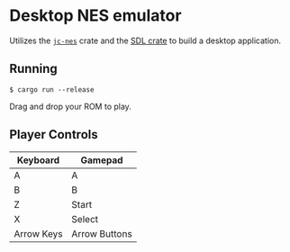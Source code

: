 # Desktop NES emulator

Utilizes the [`jc-nes`](../../jc-nes/) crate and the [SDL crate](https://github.com/Rust-SDL2/rust-sdl2) to build a desktop application.

## Running

```
$ cargo run --release
```

Drag and drop your ROM to play.

## Player Controls

| Keyboard   | Gamepad       |
| ---------- | ------------- |
| A          | A             |
| B          | B             |
| Z          | Start         |
| X          | Select        |
| Arrow Keys | Arrow Buttons |
